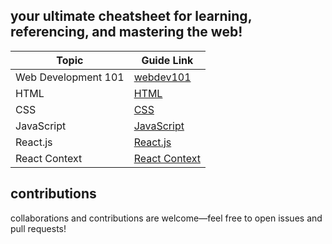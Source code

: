 ## your ultimate cheatsheet for learning, referencing, and mastering the web!

| Topic                | Guide Link                                          |
|----------------------|-----------------------------------------------------|
| Web Development 101                | [webdev101](web-dev-101.md)                         | 
| HTML                 | [HTML](cheatsheets/html.md)                         | 
| CSS                  | [CSS](cheatsheets/css.md)                           |
| JavaScript           | [JavaScript](cheatsheets/javascript.md)             |
| React.js             | [React.js](cheatsheets/reactjs.md)                  |
| React Context        | [React Context](cheatsheets/react-context.md)       |


## contributions

collaborations and contributions are welcome—feel free to open issues and pull requests!
